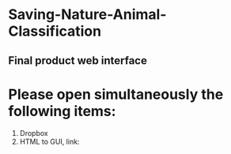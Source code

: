 # Saving-Nature-Animal-Classification

## Final product web interface

# Please open simultaneously the following items:

1. Dropbox
2. HTML to GUI, link:

